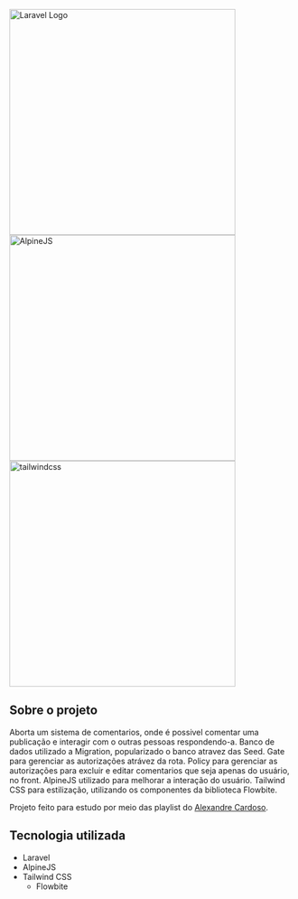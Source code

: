 
<p align="left">
<a href="https://laravel.com" target="_blank"><img src="https://raw.githubusercontent.com/laravel/art/master/logo-lockup/5%20SVG/2%20CMYK/1%20Full%20Color/laravel-logolockup-cmyk-red.svg" width="400" alt="Laravel Logo"></a>
<a href="https://alpinejs.dev" target="_blank"><img src="https://alpinejs.dev/alpine_long.svg" width="400" alt="AlpineJS"></a>
<a href="https://tailwindcss.com/" target="_blank"><img src="https://miro.medium.com/v2/resize:fit:512/1*JEHLmWo6_SrpHPiP4AimIw.png" width="400" alt="tailwindcss"></a>
</p>

## Sobre o projeto
Aborta um sistema de comentarios, onde é possivel comentar uma publicação e interagir com o outras pessoas respondendo-a.
Banco de dados utilizado a Migration, popularizado o banco atravez das Seed.
Gate para gerenciar as autorizações atrávez da rota.
Policy para gerenciar as autorizações para excluir e editar comentarios que seja apenas do usuário, no front.
AlpineJS utilizado para melhorar a interação do usuário.
Tailwind CSS para estilização, utilizando os componentes da biblioteca Flowbite.

Projeto feito para estudo por meio das playlist do [Alexandre Cardoso](https://www.youtube.com/AlexandreCardoso).

## Tecnologia utilizada
- Laravel
- AlpineJS
- Tailwind CSS
	- Flowbite

